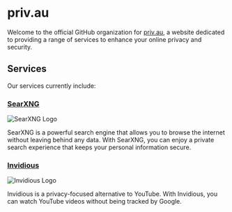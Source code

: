 # priv.au

Welcome to the official GitHub organization for [priv.au](https://priv.au), a website dedicated to providing a range of services to enhance your online privacy and security.

## Services

Our services currently include:

### [SearXNG](https://priv.au/)

![SearXNG Logo](https://priv.au/static/themes/simple/img/searxng.png)

SearXNG is a powerful search engine that allows you to browse the internet without leaving behind any data. With SearXNG, you can enjoy a private search experience that keeps your personal information secure. 

### [Invidious](https://vid.priv.au/)

![Invidious Logo](https://redirect.invidious.io/static/img/invidious-logo-dark.svg)

Invidious is a privacy-focused alternative to YouTube. With Invidious, you can watch YouTube videos without being tracked by Google. 

